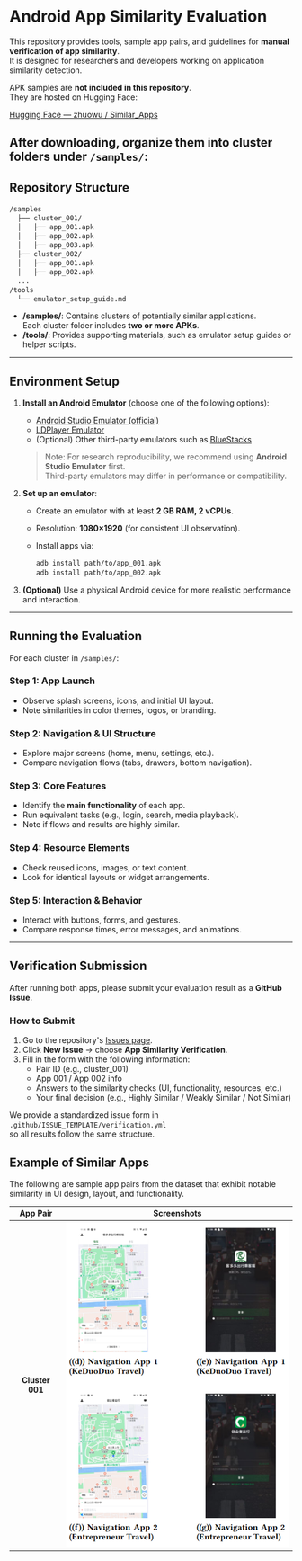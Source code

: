 # Android App Similarity Evaluation

This repository provides tools, sample app pairs, and guidelines for **manual verification of app similarity**.  
It is designed for researchers and developers working on application similarity detection.

APK samples are **not included in this repository**.  
They are hosted on Hugging Face:

 [Hugging Face — zhuowu / Similar_Apps](https://huggingface.co/datasets/zhuowu/Similar_Apps/tree/main)

After downloading, organize them into cluster folders under `/samples/`:
---

## Repository Structure

```
/samples
  ├── cluster_001/
  │   ├── app_001.apk
  │   ├── app_002.apk
  │   ├── app_003.apk
  ├── cluster_002/
  │   ├── app_001.apk
  │   ├── app_002.apk
  ...
/tools
  └── emulator_setup_guide.md
```

- **/samples/**: Contains clusters of potentially similar applications.  
  Each cluster folder includes **two or more APKs**.  
- **/tools/**: Provides supporting materials, such as emulator setup guides or helper scripts.

---

## Environment Setup

1. **Install an Android Emulator** (choose one of the following options):  
   - [Android Studio Emulator (official)](https://developer.android.com/studio/run/emulator)  
   - [LDPlayer Emulator](https://www.ldmnq.com/)  
   - (Optional) Other third-party emulators such as [BlueStacks](https://www.bluestacks.com/)  

   > Note: For research reproducibility, we recommend using **Android Studio Emulator** first.  
   > Third-party emulators may differ in performance or compatibility.

2. **Set up an emulator**:

   - Create an emulator with at least **2 GB RAM, 2 vCPUs**.

   - Resolution: **1080×1920** (for consistent UI observation).

   - Install apps via:

     ```bash
     adb install path/to/app_001.apk
     adb install path/to/app_002.apk
     ```

3. **(Optional)** Use a physical Android device for more realistic performance and interaction.

---

##  Running the Evaluation

For each cluster in `/samples/`:

### Step 1: App Launch

- Observe splash screens, icons, and initial UI layout.  
- Note similarities in color themes, logos, or branding.

### Step 2: Navigation & UI Structure

- Explore major screens (home, menu, settings, etc.).  
- Compare navigation flows (tabs, drawers, bottom navigation).  

### Step 3: Core Features

- Identify the **main functionality** of each app.  
- Run equivalent tasks (e.g., login, search, media playback).  
- Note if flows and results are highly similar.  

### Step 4: Resource Elements

- Check reused icons, images, or text content.  
- Look for identical layouts or widget arrangements.  

### Step 5: Interaction & Behavior

- Interact with buttons, forms, and gestures.  
- Compare response times, error messages, and animations.  

---

##  Verification Submission

After running both apps, please submit your evaluation result as a **GitHub Issue**.

### How to Submit

1. Go to the repository's [Issues page](../../issues).
2. Click **New Issue** → choose **App Similarity Verification**.
3. Fill in the form with the following information:
   - Pair ID (e.g., cluster_001)
   - App 001 / App 002 info
   - Answers to the similarity checks (UI, functionality, resources, etc.)
   - Your final decision (e.g., Highly Similar / Weakly Similar / Not Similar)

We provide a standardized issue form in  
`.github/ISSUE_TEMPLATE/verification.yml`  
so all results follow the same structure.


## Example of Similar Apps

The following are sample app pairs from the dataset that exhibit notable similarity in UI design, layout, and functionality.

| App Pair | Screenshots |
|:--:|:--:|
| **Cluster 001** | <img src="sample1.png" width="400"/> |
